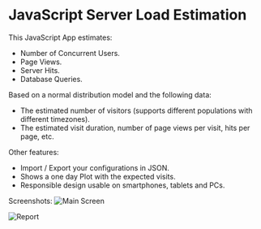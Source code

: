 JavaScript Server Load Estimation
=========================

This JavaScript App estimates:
   * Number of Concurrent Users.
   * Page Views.
   * Server Hits.
   * Database Queries.

Based on a normal distribution model and the following data:
   * The estimated number of visitors (supports different populations with different timezones).
   * The estimated visit duration, number of page views per visit, hits per page, etc.

Other features:
   * Import / Export your configurations in JSON.
   * Shows a one day Plot with the expected visits.
   * Responsible design usable on smartphones, tablets and PCs.

Screenshots:
![Main Screen](https://dl.dropboxusercontent.com/u/17401485/github/main.png)

![Report](https://dl.dropboxusercontent.com/u/17401485/github/report.png)

